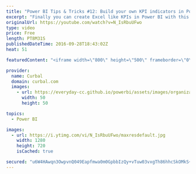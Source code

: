 ```yaml
---
title: "Power BI Tips & Tricks #12: Build your own KPI indicators in Power BI"
excerpt: "Finally you can create Excel like KPIs in Power BI with this neat trick!  Download the example here: http://gofile.me/2kEOD/EF1ClILcC Northwind data source: https://www.youtube.com/watch?v=k3NMIlLffrU Icons: https://www.iconfinder.com/  Keynotes: - Current KPI visuals in Power BI 00:13 - Build the KPI"
originalUrl: https://youtube.com/watch?v=N_IsRbuUFwo
type: video
price: Free
length: PT8M31S
publishedDateTime: 2016-09-28T18:43:02Z
heat: 51

featuredContent: "<iframe width=\"800\" height=\"500\" frameborder=\"0\" src=\"https://www.youtube.com/embed/N_IsRbuUFwo\" allow=\"accelerometer; autoplay; encrypted-media; gyroscope; picture-in-picture\" allowfullscreen></iframe>"

provider:
  name: Curbal
  domain: curbal.com
  images:
    - url: https://everyday-cc.github.io/powerbi/assets/images/organizations/curbal.com-50x50.jpg
      width: 50
      height: 50

topics:
  - Power BI

images:
  - url: https://i.ytimg.com/vi/N_IsRbuUFwo/maxresdefault.jpg
    width: 1280
    height: 720
    isCached: true

secured: "u6W4HAwqn3OwpvnQ049Eapfmwa0m0GpbbIzQy+vTuw03vxgTh86hhcSkOMkS+L/FZnggfcJ2+xpiWsXedQhfEslv9YnijuWQ+mAyieCkx2rGbchRCksW5fVaB56pQOSCSVy0S6eCfvs3+s0V7hz4FRU7pE8ENPJjA79WX5fjDaU/M5LqynqY1ODJkG14vk7yT7UzUpnWQfMcA6fsLLTM5yCQXyrj3YkdGgR3lmqHIQ18/GNVvJNlUaRffQmoFeHztP33XzOCfshN5YSz/Un70no3A6YfF/DKwjEw+YtIxCj8O0nijJLpVoFdmR0PwceFait71SPEBqytCwAEozp2GgdmM4BbAkyTOsm0q8I8Hu0nVO+GbdFcdCO9TeUhXiBaOWuOWzWA933hnokh3MtyQVk22748IjCmfIsg/Cse3qI=;74+mVuCvLn5WQM/7KMHmgA=="
---
```


